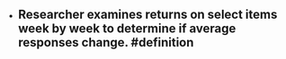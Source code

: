 - Researcher examines returns on select items week by week to determine if average responses change. #definition
	-